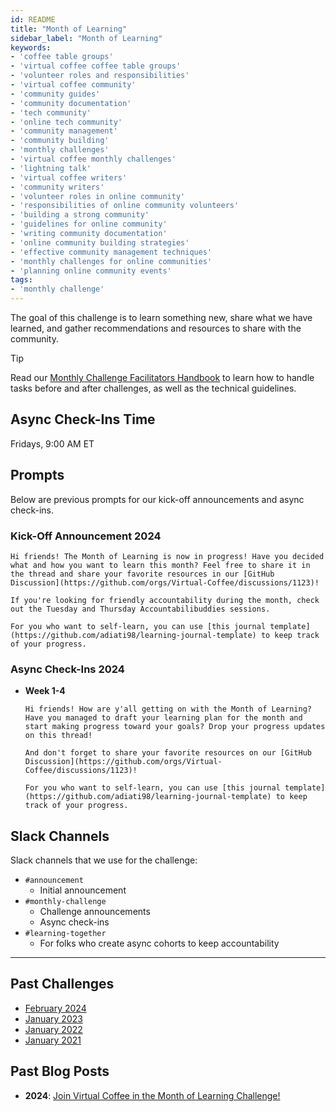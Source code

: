 ```yaml
---
id: README
title: "Month of Learning"
sidebar_label: "Month of Learning"
keywords: 
- 'coffee table groups'
- 'virtual coffee coffee table groups'
- 'volunteer roles and responsibilities'
- 'virtual coffee community'
- 'community guides'
- 'community documentation'
- 'tech community'
- 'online tech community'
- 'community management'
- 'community building'
- 'monthly challenges'
- 'virtual coffee monthly challenges'
- 'lightning talk'
- 'virtual coffee writers'
- 'community writers'
- 'volunteer roles in online community'
- 'responsibilities of online community volunteers'
- 'building a strong community'
- 'guidelines for online community'
- 'writing community documentation'
- 'online community building strategies'
- 'effective community management techniques'
- 'monthly challenges for online communities'
- 'planning online community events'
tags: 
- 'monthly challenge'
---
```


The goal of this challenge is to learn something new, share what we have learned, and gather recommendations and resources to share with the community.

> [!TIP]
> Read our [Monthly Challenge Facilitators Handbook](../facilitators-docs/README.md) to learn how to handle tasks before and after challenges, as well as the technical guidelines.

## Async Check-Ins Time

Fridays, 9:00 AM ET

## Prompts

Below are previous prompts for our kick-off announcements and async check-ins.

### Kick-Off Announcement 2024

```text
Hi friends! The Month of Learning is now in progress! Have you decided what and how you want to learn this month? Feel free to share it in the thread and share your favorite resources in our [GitHub Discussion](https://github.com/orgs/Virtual-Coffee/discussions/1123)!

If you're looking for friendly accountability during the month, check out the Tuesday and Thursday Accountabilibuddies sessions.

For you who want to self-learn, you can use [this journal template](https://github.com/adiati98/learning-journal-template) to keep track of your progress.
```

### Async Check-Ins 2024

- **Week 1-4**

  ```text
  Hi friends! How are y'all getting on with the Month of Learning? Have you managed to draft your learning plan for the month and start making progress toward your goals? Drop your progress updates on this thread!

  And don't forget to share your favorite resources on our [GitHub Discussion](https://github.com/orgs/Virtual-Coffee/discussions/1123)!

  For you who want to self-learn, you can use [this journal template](https://github.com/adiati98/learning-journal-template) to keep track of your progress.
  ```

## Slack Channels

Slack channels that we use for the challenge:

- `#announcement`
  - Initial announcement
- `#monthly-challenge`
  - Challenge announcements
  - Async check-ins
- `#learning-together`
  - For folks who create async cohorts to keep accountability

---

## Past Challenges

- [February 2024](https://virtualcoffee.io/monthlychallenges/feb-2024)
- [January 2023](https://virtualcoffee.io/monthlychallenges/jan-2023)
- [January 2022](https://virtualcoffee.io/monthlychallenges/jan-2022)
- [January 2021](https://virtualcoffee.io/monthlychallenges/jan-2021)

## Past Blog Posts

- **2024**: [Join Virtual Coffee in the Month of Learning Challenge!](https://dev.to/virtualcoffee/join-virtual-coffee-in-the-month-of-learning-challenge-bdi)
